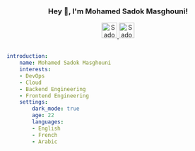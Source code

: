 <div align="center">
  
### Hey 👋, I'm Mohamed Sadok Masghouni!

<a href="https://www.linkedin.com/in/mohamedsadokmasghouni" target="_blank" rel="noopener noreferrer">
    <img height="35" src="https://img.icons8.com/color/48/000000/linkedin.png" alt="Sadok's LinkedIn"/>
</a>
<a href="mailto:sadekmg44@gmail.com" target="_blank" rel="noopener noreferrer">
    <img height="35" src="https://img.icons8.com/fluency/48/000000/mail.png" alt=" Sadok's mail"/>
</a>

</div>

<br />

``` yaml
introduction:
    name: Mohamed Sadok Masghouni
    interests:
    - DevOps
    - Cloud
    - Backend Engineering
    - Frontend Engineering
    settings:
        dark_mode: true
        age: 22
        languages:
        - English
        - French
        - Arabic
```
<div align="center">
</div>
